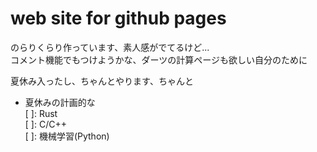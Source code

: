 # web site for github pages

のらりくらり作っています、素人感がでてるけど...  
コメント機能でもつけようかな、ダーツの計算ページも欲しい自分のために

夏休み入ったし、ちゃんとやります、ちゃんと

- 夏休みの計画的な  
[  ]: Rust  
[  ]: C/C++  
[  ]: 機械学習(Python)  
